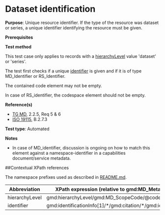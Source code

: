 # Dataset identification

**Purpose**: Unique resource identifier. If the type of the resource was dataset or series, a unique identifier identifying the resource must be given.

**Prerequisites**

**Test method**

This test case only applies to records with a [hierarchyLevel](#hierarchyLevel) value 'dataset' or 'series'.

The test first checks if a unique [identifier](#identifier) is given and if it is of type MD_Identifier or RS_Identifier.

The contained code element may not be empty.

In case of RS_identifier, the codespace element should not be empty.

**Reference(s)**	 

* [TG MD](./README#ref_TG_MD), 2.2.5, Req 5 & 6
* [ISO 19115](./README#ref_ISO_19115), B.2.7.3

**Test type**: Automated

**Notes**

* In case of MD_identifier, discussion is ongoing on how to match this element against a namespace-identifier in a capabilities document/service metadata.

##Contextual XPath references

The namespace prefixes used as described in [README.md](./README#namespaces).

Abbreviation                                   |  XPath expression (relative to gmd:MD_Metadata)
-----------------------------------------------| -------------------------------------------------------------------------
<a name="hierarchyLevel"></a> hierarchyLevel | gmd:hierarchyLevel/gmd:MD_ScopeCode/@codeListValue
<a name="identifier"></a> identifier   | gmd:identificationInfo[1]/\*/gmd:citation/\*/gmd:identifier
